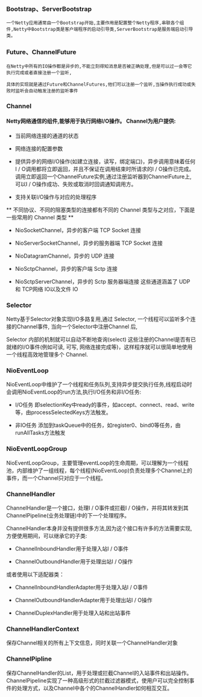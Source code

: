 
### Bootstrap、ServerBootstrap

```
一个Netty应用通常由一个Bootstrap开始,主要作用是配置整个Netty程序,串联各个组件,Netty中Bootstrap类是客户端程序的启动引导类,ServerBootstrap是服务端启动引导类。

```

### Future、ChannelFuture

```
在Netty中所有的IO操作都是异步的,不能立刻得知消息是否被正确处理,但是可以过一会等它执行完成或者直接注册一个监听,

具体的实现就是通过Future和ChannelFutures,他们可以注册一个监听,当操作执行成功或失败时监听会自动触发注册的监听事件

```

### Channel

#### Netty网络通信的组件,能够用于执行网络I/O操作。 Channel为用户提供:

- 当前网络连接的通道的状态

- 网络连接的配置参数

- 提供异步的网络I/O操作(如建立连接，读写，绑定端口)，异步调用意味着任何I / O调用都将立即返回，并且不保证在调用结束时所请求的I / O操作已完成。调用立即返回一个ChannelFuture实例,通过注册监听器到ChannelFuture上,可以I / O操作成功、失败或取消时回调通知调用方。

- 支持关联I/O操作与对应的处理程序

** 不同协议、不同的阻塞类型的连接都有不同的 Channel 类型与之对应，下面是一些常用的 Channel 类型 **

- NioSocketChannel，异步的客户端 TCP Socket 连接

- NioServerSocketChannel，异步的服务器端 TCP Socket 连接

- NioDatagramChannel，异步的 UDP 连接

- NioSctpChannel，异步的客户端 Sctp 连接

- NioSctpServerChannel，异步的 Sctp 服务器端连接 这些通道涵盖了 UDP 和 TCP网络 IO以及文件 IO

### Selector

Netty基于Selector对象实现I/O多路复用,通过 Selector, 一个线程可以监听多个连接的Channel事件, 当向一个Selector中注册Channel 后,

Selector 内部的机制就可以自动不断地查询(select) 这些注册的Channel是否有已就绪的I/O事件(例如可读, 可写, 网络连接完成等)，这样程序就可以很简单地使用一个线程高效地管理多个 Channel.

### NioEventLoop

NioEventLoop中维护了一个线程和任务队列,支持异步提交执行任务,线程启动时会调用NioEventLoop的run方法,执行I/O任务和非I/O任务:

- I/O任务 即selectionKey中ready的事件，如accept、connect、read、write等，由processSelectedKeys方法触发。

- 非IO任务 添加到taskQueue中的任务，如register0、bind0等任务，由runAllTasks方法触发


### NioEventLoopGroup

NioEventLoopGroup，主要管理eventLoop的生命周期，可以理解为一个线程池，内部维护了一组线程，每个线程(NioEventLoop)负责处理多个Channel上的事件，而一个Channel只对应于一个线程。

### ChannelHandler

ChannelHandler是一个接口，处理I / O事件或拦截I / O操作，并将其转发到其ChannelPipeline(业务处理链)中的下一个处理程序。

ChannelHandler本身并没有提供很多方法,因为这个接口有许多的方法需要实现,方便使用期间，可以继承它的子类:

- ChannelInboundHandler用于处理入站I / O事件

- ChannelOutboundHandler用于处理出站I / O操作

或者使用以下适配器类：

- ChannelInboundHandlerAdapter用于处理入站I / O事件

- ChannelOutboundHandlerAdapter用于处理出站I / O操作

- ChannelDuplexHandler用于处理入站和出站事件

### ChannelHandlerContext

保存Channel相关的所有上下文信息，同时关联一个ChannelHandler对象

### ChannelPipline

保存ChannelHandler的List，用于处理或拦截Channel的入站事件和出站操作。 ChannelPipeline实现了一种高级形式的拦截过滤器模式，使用户可以完全控制事件的处理方式，以及Channel中各个的ChannelHandler如何相互交互。







